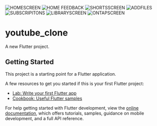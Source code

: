 ![HOMESCREEN](https://user-images.githubusercontent.com/108852458/196031997-67d11040-506d-4b6f-a389-8814981651cf.jpg)
![HOME FEEDBACK](https://user-images.githubusercontent.com/108852458/196032019-ed72240d-20c6-4d87-9df8-fbc0aee7f953.jpg)
![SHORTSSCREEN](https://user-images.githubusercontent.com/108852458/196032056-11cd0c58-00c5-4a6c-adcf-db141b2854c7.jpg)
![ADDFILES](https://user-images.githubusercontent.com/108852458/196032068-c79ebe0e-cba6-4d9a-bb48-789bbb5f737b.jpg)
![SUBSCRIPITONS](https://user-images.githubusercontent.com/108852458/196032080-05d32610-ba20-4f2b-8345-806cfdb04973.jpg)
![LIBRARYSCREEN](https://user-images.githubusercontent.com/108852458/196032094-ea52f780-d546-47a0-9e1e-40d7e1573e4b.jpg)
![ONTAPSCREEN](https://user-images.githubusercontent.com/108852458/196032099-edc4e875-df0f-4707-af56-d2941f61d8e6.jpg)
# youtube_clone

A new Flutter project.

## Getting Started

This project is a starting point for a Flutter application.

A few resources to get you started if this is your first Flutter project:

- [Lab: Write your first Flutter app](https://docs.flutter.dev/get-started/codelab)
- [Cookbook: Useful Flutter samples](https://docs.flutter.dev/cookbook)

For help getting started with Flutter development, view the
[online documentation](https://docs.flutter.dev/), which offers tutorials,
samples, guidance on mobile development, and a full API reference.
